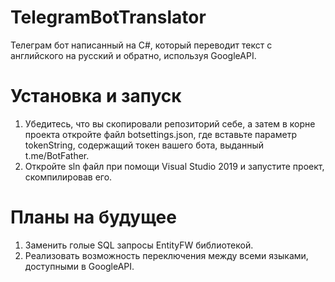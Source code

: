 # TelegramBotTranslator
Телеграм бот написанный на C#, который переводит текст с английского на русский и обратно, используя GoogleAPI.



Установка и запуск
========================

1. Убедитесь, что вы скопировали репозиторий себе, а затем в корне проекта откройте файл botsettings.json, где вставьте параметр tokenString, содержащий токен вашего бота, выданный t.me/BotFather.
2. Откройте sln файл при помощи Visual Studio 2019 и запустите проект, скомпилировав его.



Планы на будущее
========================

1. Заменить голые SQL запросы EntityFW библиотекой.
2. Реализовать возможность переключения между всеми языками, доступными в GoogleAPI.
